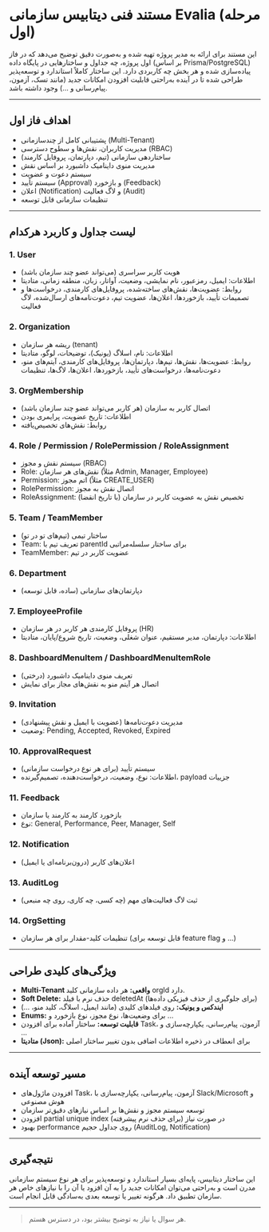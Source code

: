 # مستند فنی دیتابیس سازمانی Evalia (مرحله اول)

این مستند برای ارائه به مدیر پروژه تهیه شده و به‌صورت دقیق توضیح می‌دهد که در فاز اول پروژه، چه جداول و ساختارهایی در پایگاه داده (بر اساس Prisma/PostgreSQL) پیاده‌سازی شده و هر بخش چه کاربردی دارد. این ساختار کاملاً استاندارد و توسعه‌پذیر طراحی شده تا در آینده به‌راحتی قابلیت افزودن امکانات جدید (مانند تسک، آزمون، پیام‌رسانی و ...) وجود داشته باشد.

---

## اهداف فاز اول

- پشتیبانی کامل از چندسازمانی (Multi-Tenant)
- مدیریت کاربران، نقش‌ها و سطوح دسترسی (RBAC)
- ساختاردهی سازمانی (تیم، دپارتمان، پروفایل کارمند)
- مدیریت منوی داینامیک داشبورد بر اساس نقش
- سیستم دعوت و عضویت
- سیستم تأیید (Approval) و بازخورد (Feedback)
- اعلان (Notification) و لاگ فعالیت (Audit)
- تنظیمات سازمانی قابل توسعه

---

## لیست جداول و کاربرد هرکدام

### 1. User

- هویت کاربر سراسری (می‌تواند عضو چند سازمان باشد)
- اطلاعات: ایمیل، رمزعبور، نام نمایشی، وضعیت، آواتار، زبان، منطقه زمانی، متادیتا
- روابط: عضویت‌ها، نقش‌های ساخته‌شده، پروفایل‌های کارمندی، درخواست‌ها و تصمیمات تأیید، بازخوردها، اعلان‌ها، عضویت تیم، دعوت‌نامه‌های ارسال‌شده، لاگ فعالیت

### 2. Organization

- ریشه هر سازمان (tenant)
- اطلاعات: نام، اسلاگ (یونیک)، توضیحات، لوگو، متادیتا
- روابط: عضویت‌ها، نقش‌ها، تیم‌ها، دپارتمان‌ها، پروفایل‌های کارمندی، آیتم‌های منو، دعوت‌نامه‌ها، درخواست‌های تأیید، بازخوردها، اعلان‌ها، لاگ‌ها، تنظیمات

### 3. OrgMembership

- اتصال کاربر به سازمان (هر کاربر می‌تواند عضو چند سازمان باشد)
- اطلاعات: تاریخ عضویت، پرایمری بودن
- روابط: نقش‌های تخصیص‌یافته

### 4. Role / Permission / RolePermission / RoleAssignment

- سیستم نقش و مجوز (RBAC)
- Role: نقش‌های هر سازمان (مثلاً Admin, Manager, Employee)
- Permission: اتم مجوز (مثلاً CREATE_USER)
- RolePermission: اتصال نقش به مجوز
- RoleAssignment: تخصیص نقش به عضویت کاربر در سازمان (با تاریخ انقضا)

### 5. Team / TeamMember

- ساختار تیمی (تیم‌های تو در تو)
- Team: تعریف تیم با parentId برای ساختار سلسله‌مراتبی
- TeamMember: عضویت کاربر در تیم

### 6. Department

- دپارتمان‌های سازمانی (ساده، قابل توسعه)

### 7. EmployeeProfile

- پروفایل کارمندی هر کاربر در هر سازمان (HR)
- اطلاعات: دپارتمان، مدیر مستقیم، عنوان شغلی، وضعیت، تاریخ شروع/پایان، متادیتا

### 8. DashboardMenuItem / DashboardMenuItemRole

- تعریف منوی داینامیک داشبورد (درختی)
- اتصال هر آیتم منو به نقش‌های مجاز برای نمایش

### 9. Invitation

- مدیریت دعوت‌نامه‌ها (عضویت با ایمیل و نقش پیشنهادی)
- وضعیت: Pending, Accepted, Revoked, Expired

### 10. ApprovalRequest

- سیستم تأیید (برای هر نوع درخواست سازمانی)
- اطلاعات: نوع، وضعیت، درخواست‌دهنده، تصمیم‌گیرنده، payload جزییات

### 11. Feedback

- بازخورد کارمند به کارمند یا سازمان
- نوع: General, Performance, Peer, Manager, Self

### 12. Notification

- اعلان‌های کاربر (درون‌برنامه‌ای یا ایمیل)

### 13. AuditLog

- ثبت لاگ فعالیت‌های مهم (چه کسی، چه کاری، روی چه منبعی)

### 14. OrgSetting

- تنظیمات کلید-مقدار برای هر سازمان (قابل توسعه برای feature flag و ...)

---

## ویژگی‌های کلیدی طراحی

- **Multi-Tenant واقعی:** هر داده سازمانی کلید orgId دارد.
- **Soft Delete:** حذف نرم با فیلد deletedAt (برای جلوگیری از حذف فیزیکی داده‌ها)
- **ایندکس و یونیک:** روی فیلدهای کلیدی (مانند ایمیل، اسلاگ، کلید منو، ...)
- **Enums:** برای وضعیت‌ها، نوع مجوز، نوع بازخورد و ...
- **قابلیت توسعه:** ساختار آماده برای افزودن Task، آزمون، پیام‌رسانی، یکپارچه‌سازی و ...
- **متادیتا (Json):** برای انعطاف در ذخیره اطلاعات اضافی بدون تغییر ساختار اصلی

---

## مسیر توسعه آینده

- افزودن ماژول‌های Task، آزمون، پیام‌رسانی، یکپارچه‌سازی با Slack/Microsoft و هوش مصنوعی
- توسعه سیستم مجوز و نقش‌ها بر اساس نیازهای دقیق‌تر سازمان
- افزودن partial unique index در صورت نیاز (برای حذف نرم پیشرفته)
- بهبود performance روی جداول حجیم (AuditLog, Notification)

---

## نتیجه‌گیری

این ساختار دیتابیس، پایه‌ای بسیار استاندارد و توسعه‌پذیر برای هر نوع سیستم سازمانی مدرن است و به‌راحتی می‌توان امکانات جدید را به آن افزود یا آن را با نیازهای خاص هر سازمان تطبیق داد. هرگونه تغییر یا توسعه بعدی به‌سادگی قابل انجام است.

---

> هر سوال یا نیاز به توضیح بیشتر بود، در دسترس هستم.
